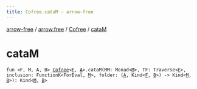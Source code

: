 ```yaml
---
title: Cofree.cataM - arrow-free
---
```


[arrow-free](../../index.html) / [arrow.free](../index.html) / [Cofree](index.html) / [cataM](./cata-m.html)

# cataM

`fun <F, M, A, B> `[`Cofree`](index.html)`<`[`F`](cata-m.html#F)`, `[`A`](cata-m.html#A)`>.cataM(MM: Monad<`[`M`](cata-m.html#M)`>, TF: Traverse<`[`F`](cata-m.html#F)`>, inclusion: FunctionK<ForEval, `[`M`](cata-m.html#M)`>, folder: (`[`A`](cata-m.html#A)`, Kind<`[`F`](cata-m.html#F)`, `[`B`](cata-m.html#B)`>) -> Kind<`[`M`](cata-m.html#M)`, `[`B`](cata-m.html#B)`>): Kind<`[`M`](cata-m.html#M)`, `[`B`](cata-m.html#B)`>`